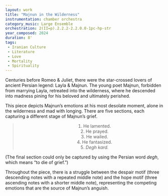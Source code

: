```yaml
---
layout: work
title: "Majnun in the Wilderness"
instrumentation: chamber orchestra
category_music: Large Ensemble
orchestration: 2(II=p).2.2.2-2.2.0.0-1pc-hp-str
year_composed: 2024
duration: 8'
tags:
 - Iranian Culture
 - Literature
 - Love
 - Mortality
 - Spirituality
---
```


Centuries before Romeo & Juliet, there were the star-crossed lovers of ancient Persian legend: Layla & Majnun. The young poet Majnun, forbidden from marrying Layla, retreated into the wilderness, where he descended into madness pining for his beloved and ultimately perished.

This piece depicts Majnun’s emotions at his most desolate moment, alone in the wilderness and mad with longing. There are five sections, each capturing a different stage of Majnun’s grief.

<blockquote>
<div style="text-align: center;">
<span class="teaser">
<ol style="list-style-position: inside;">
    <li>He lamented.</li>
    <li>He prayed.</li>
    <li>He wailed.</li>
    <li>He fantasized.</li>
    <li><i>Degh kard.</i></li>
</ol>
</span>
</div>
</blockquote>

(The final section could only be captured by using the Persian word _degh_, which means “to die of grief.”)

Throughout the piece, there is a struggle between the despair motif (three descending notes with a repeated middle note) and the hope motif (three ascending notes with a shorter middle note), representing the competing emotions that are the source of Majnun’s anguish.